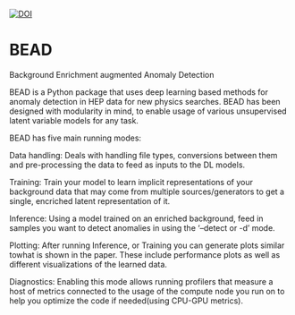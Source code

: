 [![DOI](https://zenodo.org/badge/DOI/10.5281/zenodo.14888114.svg)](https://doi.org/10.5281/zenodo.14888114)
# BEAD
Background Enrichment augmented Anomaly Detection

BEAD is a Python package that uses deep learning based methods for anomaly detection in HEP data for new physics searches. BEAD has been designed with modularity in mind, to enable usage of various unsupervised latent variable models for any task.

BEAD has five main running modes:

Data handling: Deals with handling file types, conversions between them and pre-processing the data to feed as inputs to the DL models.

Training: Train your model to learn implicit representations of your background data that may come from multiple sources/generators to get a single, encriched latent representation of it.

Inference: Using a model trained on an enriched background, feed in samples you want to detect anomalies in using the ‘–detect or -d’ mode.

Plotting: After running Inference, or Training you can generate plots similar towhat is shown in the paper. These include performance plots as well as different visualizations of the learned data.

Diagnostics: Enabling this mode allows running profilers that measure a host of metrics connected to the usage of the compute node you run on to help you optimize the code if needed(using CPU-GPU metrics).
